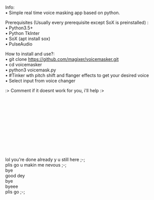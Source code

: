 Info:<br/>
• Simple real time voice masking app based on python.

Prerequisites (Usually every prerequisite except SoX is preinstalled) :<br/>
• Python3.5+ <br/>
• Python TkInter <br/>
• SoX (apt install sox)<br/>
• PulseAudio <br/>

How to install and use?:<br/>
• git clone https://github.com/magixer/voicemasker.git <br/>
• cd voicemasker<br/>
• python3 voicemask.py<br/>
• #Tinker wth pitch shift and flanger effects to get your desired voice<br/>
• Select input from voice changer <br/>

:> Comment if it doesnt work for you, i'll help :>
<br>
<br>
<br>
<br>
<br>
<br>
<br>
<br>
<br>
<br>
<br>
<br>

lol you're done already y u still here ;-; <br>
plis go u makin me nevous ;-; <br>
bye <br>
good dey <br>
bye <br>
byeee <br>
plis go ;-; <br>

